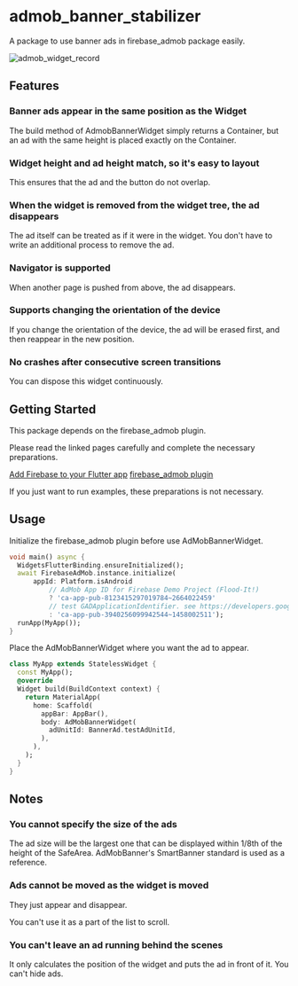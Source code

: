 # admob_banner_stabilizer

A package to use banner ads in firebase_admob package easily.

![admob_widget_record](https://user-images.githubusercontent.com/12369062/102615893-058eeb00-417a-11eb-8f39-121d3ba865e0.gif)

## Features

### Banner ads appear in the same position as the Widget

The build method of AdmobBannerWidget simply returns a Container, but an ad with the same height is placed exactly on the Container.


### Widget height and ad height match, so it's easy to layout

This ensures that the ad and the button do not overlap.


### When the widget is removed from the widget tree, the ad disappears

The ad itself can be treated as if it were in the widget. You don't have to write an additional process to remove the ad.


### Navigator is supported

When another page is pushed from above, the ad disappears.


### Supports changing the orientation of the device

If you change the orientation of the device, the ad will be erased first, and then reappear in the new position.


### No crashes after consecutive screen transitions

You can dispose this widget continuously.


## Getting Started

This package depends on the firebase_admob plugin.

Please read the linked pages carefully and complete the necessary preparations.

[Add Firebase to your Flutter app](https://firebase.google.com/docs/flutter/setup?hl=en)
[firebase_admob plugin](https://pub.dev/packages/firebase_admob)

If you just want to run examples, these preparations is not necessary.


## Usage

Initialize the firebase_admob plugin before use AdMobBannerWidget.

```dart
void main() async {
  WidgetsFlutterBinding.ensureInitialized();
  await FirebaseAdMob.instance.initialize(
      appId: Platform.isAndroid
          // AdMob App ID for Firebase Demo Project (Flood-It!)
          ? 'ca-app-pub-8123415297019784~2664022459'
          // test GADApplicationIdentifier. see https://developers.google.com/admob/ios/quick-start?hl=en
          : 'ca-app-pub-3940256099942544~1458002511');
  runApp(MyApp());
}
```

Place the AdMobBannerWidget where you want the ad to appear.

```dart
class MyApp extends StatelessWidget {
  const MyApp();
  @override
  Widget build(BuildContext context) {
    return MaterialApp(
      home: Scaffold(
        appBar: AppBar(),
        body: AdMobBannerWidget(
          adUnitId: BannerAd.testAdUnitId,
        ),
      ),
    );
  }
}
```

## Notes

### You cannot specify the size of the ads

The ad size will be the largest one that can be displayed within 1/8th of the height of the SafeArea.
AdMobBanner's SmartBanner standard is used as a reference.


### Ads cannot be moved as the widget is moved

They just appear and disappear.

You can't use it as a part of the list to scroll.


### You can't leave an ad running behind the scenes

It only calculates the position of the widget and puts the ad in front of it. You can't hide ads.